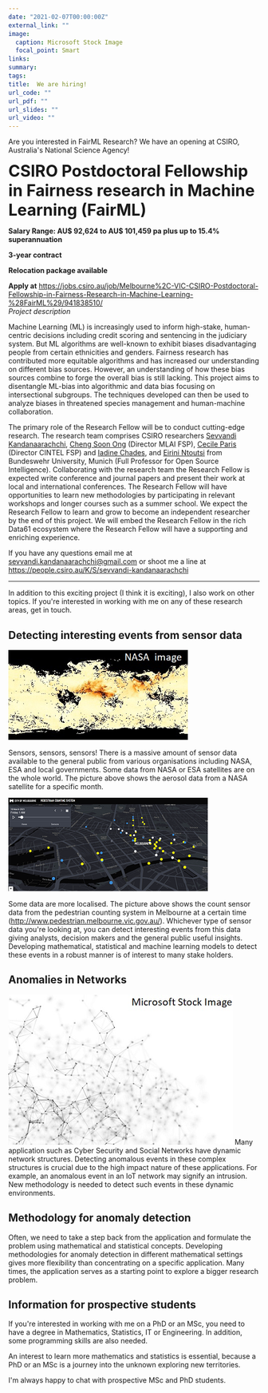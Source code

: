```yaml
---
date: "2021-02-07T00:00:00Z"
external_link: ""
image:
  caption: Microsoft Stock Image
  focal_point: Smart
links:
summary: 
tags:
title:  We are hiring!
url_code: ""
url_pdf: ""
url_slides: ""
url_video: ""
---
```


<style type="text/css">
.main-container {
  max-width: 1800px !important;
  margin-left: auto;
  margin-right: auto;
}
</style>

Are you interested in FairML Research? We have an opening at CSIRO, Australia's National Science Agency! 

<font size="6"> **CSIRO Postdoctoral Fellowship in Fairness research in Machine Learning (FairML)**</font>

**Salary Range: AU\$ 92,624 to AU\$ 101,459 pa plus up to 15.4% superannuation**

**3-year contract**

**Relocation package available**

**Apply at** https://jobs.csiro.au/job/Melbourne%2C-VIC-CSIRO-Postdoctoral-Fellowship-in-Fairness-Research-in-Machine-Learning-%28FairML%29/941838510/  
*Project description*

Machine Learning (ML) is increasingly used to inform high-stake, human-centric decisions including credit scoring and sentencing in the judiciary system. But ML algorithms are well-known to exhibit biases disadvantaging people from certain ethnicities and genders. Fairness research has contributed more equitable algorithms and has increased our understanding on different bias sources. However, an understanding of how these bias sources combine to forge the overall bias is still lacking. This project aims to disentangle ML-bias into algorithmic and data bias focusing on intersectional subgroups. The techniques developed can then be used to analyze biases in threatened species management and human-machine collaboration. 

The primary role of the Research Fellow will be to conduct cutting-edge research.  The research team comprises CSIRO researchers [Sevvandi Kandanaarachchi](https://people.csiro.au/K/S/sevvandi-kandanaarachchi), [Cheng Soon Ong](https://people.csiro.au/O/C/Cheng-Soon-Ong) (Director MLAI FSP), [Cecile Paris](https://people.csiro.au/P/C/Cecile-Paris) (Director CINTEL FSP) and [Iadine Chades](https://people.csiro.au/C/I/Iadine-Chades), and [Eirini Ntoutsi](https://www.unibw.de/home-en/appointment-of-professors/prof-eirini-ntoutsi) from Bundeswehr University, Munich (Full Professor for Open Source Intelligence). Collaborating with the research team the Research Fellow is expected write conference and journal papers and present their work at local and international conferences. The Research Fellow will have opportunities to learn new methodologies by participating in relevant workshops and longer courses such as a summer school. We expect the Research Fellow to learn and grow to become an independent researcher by the end of this project. We will embed the Research Fellow in the rich Data61 ecosystem where the Research Fellow will have a supporting and enriching experience.

If you have any questions email me at sevvandi.kandanaarachchi@gmail.com or shoot me a line at https://people.csiro.au/K/S/sevvandi-kandanaarachchi

***


In addition to this exciting project (I think it is exciting), I also work on other topics. If you're interested in working with me on any of these research areas, get in touch. 

## Detecting interesting events from sensor data
![half-size image](NASA.jpg)

Sensors, sensors, sensors! There is a massive amount of sensor data available to the general public from various organisations including NASA, ESA and local governments. Some data from NASA or ESA satellites are on the whole world. The  picture above shows the aerosol data from a NASA satellite for a specific month.    

![half-size image](melbourne_peds.png)

Some data are more localised. The picture above shows the count sensor data from the pedestrian counting system in Melbourne at a certain time (http://www.pedestrian.melbourne.vic.gov.au/). Whichever type of sensor data you're looking at, you can detect interesting events from this data giving analysts, decision makers and the general public useful insights. Developing mathematical, statistical and machine learning models to detect these events in a robust manner is of interest to many stake holders. 

## Anomalies in Networks

![half-size image](Network.jpg)
Many application such as Cyber Security and Social Networks have dynamic network structures. Detecting anomalous events in these complex structures is crucial due to the high impact nature of these applications. For example, an anomalous event in an IoT network may signify an intrusion.  New methodology is needed to detect such events in these dynamic environments. 

## Methodology for anomaly detection
Often, we need to take a step back from the application and formulate the problem using mathematical and statistical concepts. Developing methodologies for anomaly detection in different mathematical settings gives more flexibility than concentrating on a specific application. Many times,  the application serves as a starting point to explore a bigger research problem.

## Information for prospective students 
If you're interested in working with me on a PhD or an MSc, you need to have a degree in Mathematics, Statistics, IT or Engineering. In addition, some programming skills are also needed. 

An interest to learn more mathematics and statistics is essential, because a PhD or an MSc is a journey into the unknown exploring new territories. 

I'm always happy to chat with prospective MSc and PhD students. 

